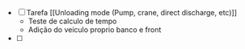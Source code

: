
- [ ] Tarefa [[Unloading mode (Pump, crane, direct discharge, etc)]]
	- Teste de calculo de tempo
	- Adição do veiculo proprio banco e front
- [ ] 
